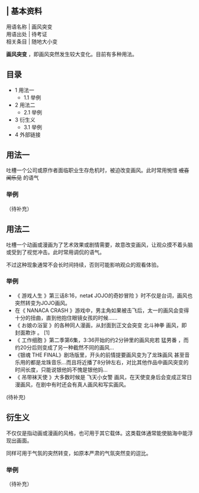 |  **基本资料**  
---  
用语名称  |  画风突变   
用语出处  |  待考证   
相关条目  |  随地大小变   
  
  
**画风突变** ，即画风突然发生较大变化。目前有多种用法。

##  目录

  * 1  用法一 
    * 1.1  举例 
  * 2  用法二 
    * 2.1  举例 
  * 3  衍生义 
    * 3.1  举例 
  * 4  外部链接 

##  用法一

吐槽一个公司或原作者面临职业生存危机时，被迫改变画风。此时常用惋惜 ~~或喜闻乐见~~ 的语气

###  举例

（待补充）

##  用法二

吐槽一个动画或漫画为了艺术效果或剧情需要，故意改变画风，让观众摸不着头脑或受到了视觉冲击。此时常用调侃的语气。

不过这种现象通常不会长时间持续，否则可能影响观众的观看体验。

###  举例

  * 《  游戏人生  》第三话8:16，neta《  JOJO的奇妙冒险  》时不仅是台词，画风也突然转变为JOJO画风。 
  * 在《  NANACA CRASH  》游戏中，男主角如果被击飞后，太一的画风会变得十分的扭曲，直到他抱住眼镜女孩的时候...... 
  * 《  お娘の浴室  》的各种同人漫画，从封面到正文会突变  北斗神拳  画风，即  封面欺诈  。  [1] 
  * 《  工作细胞  》第二季第6集，3:36开始的约2分钟里的画风宛若  猛男番  ，而约20分后则变成了另一种截然不同的画风... 
  * 《银魂 THE FINAL》剧场版里，开头的前情提要画风变为了龙珠画风  甚至音乐用的都是龙珠音乐…而且将近播了8分钟左右，对比其他作品中画风突变的时间长度，只能说银他妈不愧是银他妈… 
  * 《  吊带袜天使  》大多数时候是  飞天小女警  画风，在天使变身后会变成正常日漫画风，在剧中有时还会有真人画风和写实画风。 

(待补充)

##  衍生义

不仅仅是指动画或漫画的风格，也可用于其它载体。这类载体通常能使脑海中能浮现出画面。

同样可用于气氛的突然转变，如原本严肃的气氛突然变的逗比。

###  举例

（待补充）